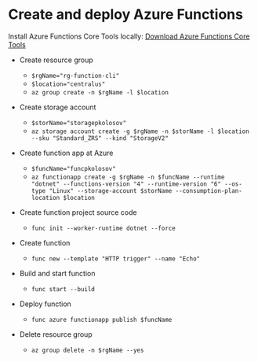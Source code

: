 ﻿# Create and deploy Azure Functions

Install Azure Functions Core Tools
locally: [Download Azure Functions Core Tools](https://docs.microsoft.com/en-us/azure/azure-functions/functions-run-local)

- Create resource group
    - `$rgName="rg-function-cli"`
    - `$location="centralus"`
    - `az group create -n $rgName -l $location`

- Create storage account
    - `$storName="storagepkolosov"`
    - `az storage account create -g $rgName -n $storName -l $location --sku "Standard_ZRS" --kind "StorageV2"`

- Create function app at Azure
    - `$funcName="funcpkolosov"`
    - `az functionapp create -g $rgName -n $funcName --runtime "dotnet" --functions-version "4" --runtime-version "6" --os-type "Linux" --storage-account $storName --consumption-plan-location $location`

- Create function project source code
    - `func init --worker-runtime dotnet --force`

- Create function
    - `func new --template "HTTP trigger" --name "Echo"`

- Build and start function
    - `func start --build`

- Deploy function
    - `func azure functionapp publish $funcName`

- Delete resource group
    - `az group delete -n $rgName --yes`